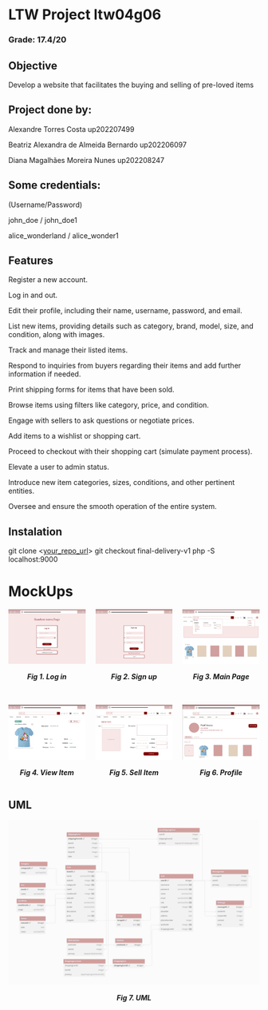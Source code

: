 # LTW Project ltw04g06

### Grade: 17.4/20

## Objective
Develop a website that facilitates the buying and selling of pre-loved items

## Project done by:
  <p>Alexandre Torres Costa up202207499</p>
  <p>Beatriz Alexandra de Almeida Bernardo up202206097</p>
  <p>Diana Magalhães Moreira Nunes up202208247</p>


## Some credentials:
   <p>(Username/Password)</p>
  <p> john_doe / john_doe1</p>
   <p>alice_wonderland / alice_wonder1</p>

## Features
  <p>Register a new account.</p>
  <p>Log in and out.</p>
    <p>Edit their profile, including their name, username, password, and email.</p>
   <p>List new items, providing details such as category, brand, model, size, and condition, along with images.</p>
   <p>Track and manage their listed items.</p>
   <p>Respond to inquiries from buyers regarding their items and add further information if needed.</p>
   <p>Print shipping forms for items that have been sold.</p>
   <p>    Browse items using filters like category, price, and condition.</p>
   <p>    Engage with sellers to ask questions or negotiate prices.</p>
   <p>    Add items to a wishlist or shopping cart.</p>
   <p>    Proceed to checkout with their shopping cart (simulate payment process).</p>
   <p>    Elevate a user to admin status.</p>
   <p>    Introduce new item categories, sizes, conditions, and other pertinent entities.</p>
   <p>    Oversee and ensure the smooth operation of the entire system.</p>


  ## Instalation 
   git clone <[your_repo_url](https://github.com/FEUP-LTW-2024/ltw-project-2024-ltw04g06)>
    git checkout final-delivery-v1
    php -S localhost:9000

   

   




# MockUps

<div style="display: flex; justify-content: center; gap: 20px;">
  <div style="text-align: center;">
    <img src="docs/MockUps/logIn.png" alt="" style="max-width: 100%;"/>
    <p><b><i>Fig 1. Log in</i></b></p>
  </div>
  <div style="text-align: center;">
    <img src="docs/MockUps/signUp.png" alt="" style="max-width: 100%;"/>
    <p><b><i>Fig 2. Sign up</i></b></p>
  </div>
  <div style="text-align: center;">
    <img src="docs/MockUps/mainPage.png" alt="" style="max-width: 100%;"/>
    <p><b><i>Fig 3. Main Page </i></b></p>
  </div>
</div>

<br />
<br />

<div style="display: flex; justify-content: center; gap: 20px;">
  <div style="text-align: center;">
    <img src="docs/MockUps/viewItem.png" alt="" style="max-width: 100%;"/>
    <p><b><i>Fig 4. View Item</i></b></p>
  </div>
  <div style="text-align: center;">
    <img src="docs/MockUps/sellItem.png" alt="" style="max-width: 100%;"/>
    <p><b><i>Fig 5. Sell Item</i></b></p>
  </div>
    <div style="text-align: center;">
    <img src="docs/MockUps/profile.png" alt="" style="max-width: 100%;"/>
    <p><b><i>Fig 6. Profile </i></b></p>
  </div>
</div>

## UML
<p align="center" justify="center">
  <img src="docs/uml.png"/>
</p>
<p align="center">  
  <b><i>Fig 7. UML </i></b>
</p>


